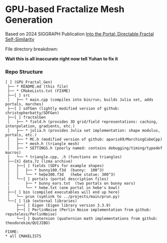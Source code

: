 # GPU-based Fractalize Mesh Generation

Based on 2024 SIGGRAPH Publication [Into the Portal: Directable Fractal Self-Similarity](https://github.com/alexaschor/IntoThePortal)

File directory breakdown:

**Wait this is all inaccurate right now tell Yuhan to fix it**

### Repo Structure
```
[ ] (GPU_Fractal_Gen)
 ├── * README.md (this file)
 ├── * CMakeLists.txt (FIXME)
 ├──[ ] src
 │   ├── * main.cpp (compiles into bin/run; builds Julia set, adds portals, marches)
 ├──[ ] sdfGen (lightly modified version of github: christopherbatty/SDFGen)
 ├──[ ] fractalGen
 │   ├── * field.h (provides 3D grid/field representations: caching, interpolation, gradients, etc.)
 │   ├── * julia.h (provides Julia set implementation: shape modulus, portals, etc.)
 │   ├── * MC.h (modified version of github: aparis69/MarchingCubeCpp)
 │   ├── * mesh.h (triangle mesh)
 │   ├── * SETTINGS.h (poorly named: contains debugging/timing/typedef macros)
 │   └── * triangle.cpp, .h (functions on triangles)
 ├──[X] data.7z (lzma archive)
 │   ├──[ ] fields (SDFs for example shapes)
 │   │   ├── * bunny100.f3d  (bunny:  100^3)
 │   │   └── * hebe300.f3d   (hebe statue: 300^3)
 │   └──[ ] portals (portal description files)
 |       ├── * bunny_ears.txt  (two portals on bunny ears)
 |       └── * hebe.txt (one portal in hebe's bowl)
 ├──[ ] bin (compiled executables will end up here)
 │   └── prun (symlink to ../projects/main/prun.py)
 └──[ ] lib (external libraries)
     ├──[ ] Eigen (Eigen library version 3.3.9)
     ├──[ ] PerlinNoise (Perlin Noise implementation from github: reputeless/PerlinNoise)
     └──[ ] Quaternion (quaternion math implementations from github: theodorekim/QUIJIBO)

FIXME: 
* all CMAKELISTS

```

